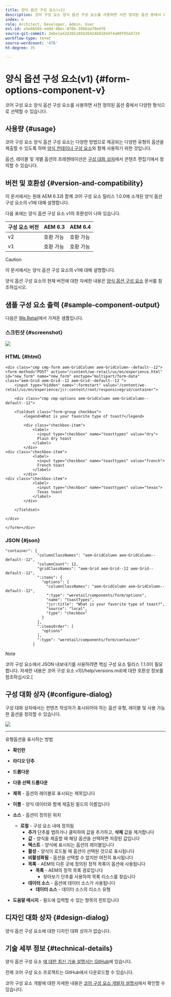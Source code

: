 ```yaml
---
title: 양식 옵션 구성 요소(v1)
description: 코어 구성 요소 양식 옵션 구성 요소를 사용하면 사전 정의된 옵션 중에서 다양한 형식으로 선택할 수 있습니다.
index: n
role: Architect, Developer, Admin, User
exl-id: a5e8656b-eddd-48ec-876b-39bbaa70edf6
source-git-commit: 3ebe1a42d265185b36424b01844f4a00f05d4724
workflow-type: tm+mt
source-wordcount: '476'
ht-degree: 3%

---
```


# 양식 옵션 구성 요소(v1) {#form-options-component-v}

코어 구성 요소 양식 옵션 구성 요소를 사용하면 사전 정의된 옵션 중에서 다양한 형식으로 선택할 수 있습니다.

## 사용량 {#usage}

코어 구성 요소 양식 옵션 구성 요소는 다양한 방법으로 제공되는 다양한 유형의 옵션을 제출할 수 있도록 하며 [양식 컨테이너 구성 요소](form-container-v1.md)와 함께 사용하기 위한 것입니다.

옵션, 레이블 및 개별 옵션의 프레젠테이션은 [구성 대화 상자](#configure-dialog)에서 콘텐츠 편집기에서 정의할 수 있습니다.

## 버전 및 호환성 {#version-and-compatibility}

이 문서에서는 원래 AEM 6.3과 함께 코어 구성 요소 릴리스 1.0.0에 소개된 양식 옵션 구성 요소의 v1에 대해 설명합니다.

다음 표에는 양식 옵션 구성 요소 v1의 호환성이 나와 있습니다.

| 구성 요소 버전 | AEM 6.3 | AEM 6.4 |
|--- |--- |--- |
| v2 | 호환 가능 | 호환 가능 |
| v1 | 호환 가능 | 호환 가능 |

>[!CAUTION]
>
>이 문서에서는 양식 옵션 구성 요소의 v1에 대해 설명합니다.
>
>양식 옵션 구성 요소의 현재 버전에 대한 자세한 내용은 [양식 옵션 구성 요소](/help/components/forms/form-options.md) 문서를 참조하십시오.

## 샘플 구성 요소 출력 {#sample-component-output}

다음은 [We.Retail](https://helpx.adobe.com/experience-manager/6-4/sites/developing/using/we-retail.html)에서 가져온 샘플입니다.

### 스크린샷 {#screenshot}

![](/help/assets/chlimage_1-89.png)

### HTML {#html}

```
<div class="cmp cmp-form aem-GridColumn aem-GridColumn--default--12">
<form method="POST" action="/content/we-retail/us/en/experience.html" id="new_form" name="new_form" enctype="multipart/form-data" class="aem-Grid aem-Grid--12 aem-Grid--default--12 ">
    <input type="hidden" name=":formstart" value="/content/we-retail/us/en/experience/jcr:content/root/responsivegrid/container">
    
    <div class="cmp cmp-options aem-GridColumn aem-GridColumn--default--12">

    <fieldset class="form-group checkbox">
        <legend>What is your favorite type of toast?</legend>
        
        <div class="checkbox-item">
            <label>
              <input type="checkbox" name="toasttypes" value="dry">
              Plain dry toast
            </label>
        </div>
<div class="checkbox-item">
            <label>
              <input type="checkbox" name="toasttypes" value="french">
              French toast
            </label>
        </div>
<div class="checkbox-item">
            <label>
              <input type="checkbox" name="toasttypes" value="texas">
              Texas toast
            </label>
        </div>

    </fieldset>
    
</div>
    
</form></div>
```

### JSON {#json}

```
"container": {
              "columnClassNames": "aem-GridColumn aem-GridColumn--default--12",
              "columnCount": 12,
              "gridClassNames": "aem-Grid aem-Grid--12 aem-Grid--default--12",
              ":items": {
                "options": {
                  "columnClassNames": "aem-GridColumn aem-GridColumn--default--12",
                  ":type": "weretail/components/form/options",
                  "name": "toastTypes",
                  "jcr:title": "What is your favorite type of toast?",
                  "source": "local",
                  "type": "checkbox"
                }
              },
              ":itemsOrder": [
                "options"
              ],
              ":type": "weretail/components/form/container"
            }
```

>[!NOTE]
>
>코어 구성 요소에서 JSON 내보내기를 사용하려면 핵심 구성 요소 릴리스 1.1.0이 필요합니다. 자세한 내용은 코어 구성 요소 v1](/help/versions.md)에 대한 호환성 정보를 참조하십시오.[

## 구성 대화 상자 {#configure-dialog}

구성 대화 상자에서는 컨텐츠 작성자가 표시되어야 하는 옵션 유형, 레이블 및 사용 가능한 옵션을 정의할 수 있습니다.

![](/help/assets/chlimage_1-90.png)

* ****
유형옵션을 표시하는 방법

   * **확인란**
   * **라디오 단추**
   * **드롭다운**
   * **다중 선택 드롭다운**

* **제목**  - 옵션의 레이블로 표시되는 제목입니다
* **이름**  - 양식 데이터와 함께 제출된 필드의 이름입니다
* **소스**  - 옵션이 정의된 위치

   * **로컬**  - 구성 요소 내에 정의됨
      * **추가** 단추를 탭하거나 클릭하여 값을 추가하고, **삭제** 값을 제거합니다
      * **값**  - 양식을 제출할 때 해당 옵션을 선택하면 저장된 값입니다
      * **텍스트**  - 양식에 표시되는 옵션의 레이블입니다
      * **활성**  - 양식이 로드될 때 옵션이 선택된 것으로 표시됩니다
      * **비활성화됨**  - 옵션을 선택할 수 없지만 여전히 표시됩니다
      * **목록**  - AEM의 다른 곳에 정의된 정적 목록이 옵션에 사용됩니다
         * **목록**  - AEM의 정적 목록 경로입니다
            * 찾아보기 단추를 사용하여 목록 리소스를 찾습니다
      * **데이터 소스**  - 옵션에 데이터 소스가 사용됩니다
         * **데이터 소스**  - 데이터 소스의 리소스 유형
* **도움말 메시지**  - 필드에 입력할 수 있는 항목의 힌트입니다

## 디자인 대화 상자 {#design-dialog}

양식 옵션 구성 요소에 대한 디자인 대화 상자가 없습니다.

## 기술 세부 정보 {#technical-details}

양식 옵션 구성 요소 [에 대한 최신 기술 설명서는 GitHub](https://github.com/adobe/aem-core-wcm-components/tree/master/content/src/content/jcr_root/apps/core/wcm/components/form/options/v1/options)에 있습니다.

전체 코어 구성 요소 프로젝트는 GitHub에서 다운로드할 수 있습니다.

코어 구성 요소 개발에 대한 자세한 내용은 [코어 구성 요소 개발자 설명서](/help/developing/overview.md)에서 확인할 수 있습니다.
